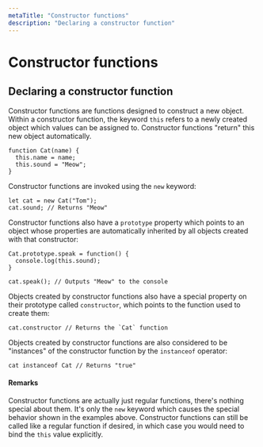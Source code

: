 ```yaml
---
metaTitle: "Constructor functions"
description: "Declaring a constructor function"
---
```


# Constructor functions



## Declaring a constructor function


Constructor functions are functions designed to construct a new object. Within a constructor function, the keyword `this` refers to a newly created object which values can be assigned to. Constructor functions "return" this new object automatically.

```
function Cat(name) {
  this.name = name;
  this.sound = "Meow";
}

```

Constructor functions are invoked using the `new` keyword:

```
let cat = new Cat("Tom");
cat.sound; // Returns "Meow"

```

Constructor functions also have a `prototype` property which points to an object whose properties are automatically inherited by all objects created with that constructor:

```
Cat.prototype.speak = function() {
  console.log(this.sound);
}

cat.speak(); // Outputs "Meow" to the console

```

Objects created by constructor functions also have a special property on their prototype called `constructor`, which points to the function used to create them:

```
cat.constructor // Returns the `Cat` function

```

Objects created by constructor functions are also considered to be "instances" of the constructor function by the `instanceof` operator:

```
cat instanceof Cat // Returns "true"

```



#### Remarks


Constructor functions are actually just regular functions, there's nothing special about them. It's only the `new` keyword which causes the special behavior shown in the examples above. Constructor functions can still be called like a regular function if desired, in which case you would need to bind the `this` value explicitly.

